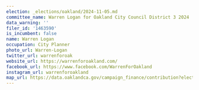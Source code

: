 ```yaml
---
election: _elections/oakland/2024-11-05.md
committee_name: Warren Logan for Oakland City Council District 3 2024
data_warning: ''
filer_id: '1463590'
is_incumbent: false
name: Warren Logan
occupation: City Planner
photo_url: Warren-Logan
twitter_url: warrenforoak
website_url: https://warrenforoakland.com/
facebook_url: https://www.facebook.com/WarrenForOakland
instagram_url: warrenforoakland
map_url: https://data.oaklandca.gov/campaign_finance/contribution?electionYear=2024&candidates=1463590&since=2021-07-07&until=2024-08-09
---
```

